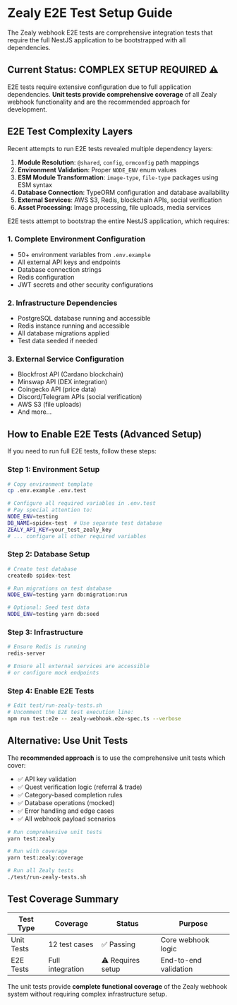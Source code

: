 # Zealy E2E Test Setup Guide

The Zealy webhook E2E tests are comprehensive integration tests that require the full NestJS application to be bootstrapped with all dependencies.

## Current Status: COMPLEX SETUP REQUIRED ⚠️

E2E tests require extensive configuration due to full application dependencies. **Unit tests provide comprehensive coverage** of all Zealy webhook functionality and are the recommended approach for development.

## E2E Test Complexity Layers

Recent attempts to run E2E tests revealed multiple dependency layers:

1. **Module Resolution**: `@shared`, `config`, `ormconfig` path mappings
2. **Environment Validation**: Proper `NODE_ENV` enum values
3. **ESM Module Transformation**: `image-type`, `file-type` packages using ESM syntax
4. **Database Connection**: TypeORM configuration and database availability
5. **External Services**: AWS S3, Redis, blockchain APIs, social verification
6. **Asset Processing**: Image processing, file uploads, media services

E2E tests attempt to bootstrap the entire NestJS application, which requires:

### 1. Complete Environment Configuration
- 50+ environment variables from `.env.example`
- All external API keys and endpoints
- Database connection strings
- Redis configuration
- JWT secrets and other security configurations

### 2. Infrastructure Dependencies
- PostgreSQL database running and accessible
- Redis instance running and accessible
- All database migrations applied
- Test data seeded if needed

### 3. External Service Configuration
- Blockfrost API (Cardano blockchain)
- Minswap API (DEX integration)
- Coingecko API (price data)
- Discord/Telegram APIs (social verification)
- AWS S3 (file uploads)
- And more...

## How to Enable E2E Tests (Advanced Setup)

If you need to run full E2E tests, follow these steps:

### Step 1: Environment Setup
```bash
# Copy environment template
cp .env.example .env.test

# Configure all required variables in .env.test
# Pay special attention to:
NODE_ENV=testing
DB_NAME=spidex-test  # Use separate test database
ZEALY_API_KEY=your_test_zealy_key
# ... configure all other required variables
```

### Step 2: Database Setup
```bash
# Create test database
createdb spidex-test

# Run migrations on test database
NODE_ENV=testing yarn db:migration:run

# Optional: Seed test data
NODE_ENV=testing yarn db:seed
```

### Step 3: Infrastructure
```bash
# Ensure Redis is running
redis-server

# Ensure all external services are accessible
# or configure mock endpoints
```

### Step 4: Enable E2E Tests
```bash
# Edit test/run-zealy-tests.sh
# Uncomment the E2E test execution line:
npm run test:e2e -- zealy-webhook.e2e-spec.ts --verbose
```

## Alternative: Use Unit Tests

The **recommended approach** is to use the comprehensive unit tests which cover:

- ✅ API key validation
- ✅ Quest verification logic (referral & trade)
- ✅ Category-based completion rules
- ✅ Database operations (mocked)
- ✅ Error handling and edge cases
- ✅ All webhook payload scenarios

```bash
# Run comprehensive unit tests
yarn test:zealy

# Run with coverage
yarn test:zealy:coverage

# Run all Zealy tests
./test/run-zealy-tests.sh
```

## Test Coverage Summary

| Test Type | Coverage | Status | Purpose |
|-----------|----------|--------|---------|
| Unit Tests | 12 test cases | ✅ Passing | Core webhook logic |
| E2E Tests | Full integration | ⚠️ Requires setup | End-to-end validation |

The unit tests provide **complete functional coverage** of the Zealy webhook system without requiring complex infrastructure setup.